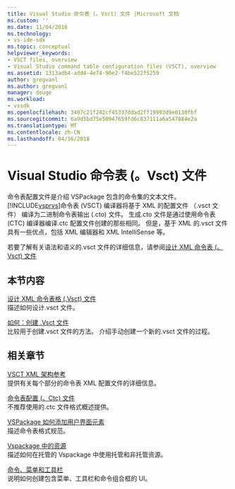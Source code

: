 ```yaml
---
title: Visual Studio 命令表 (。Vsct) 文件 |Microsoft 文档
ms.custom: ''
ms.date: 11/04/2016
ms.technology:
- vs-ide-sdk
ms.topic: conceptual
helpviewer_keywords:
- VSCT files, overview
- Visual Studio command table configuration files (VSCT), overview
ms.assetid: 1313adb4-add4-4e74-90e2-f4be522f5259
author: gregvanl
ms.author: gregvanl
manager: douge
ms.workload:
- vssdk
ms.openlocfilehash: 3407c21f242cf45337ddad2ff19993d9e0130fbf
ms.sourcegitcommit: 6a9d5bd75e50947659fd6c837111a6a547884e2a
ms.translationtype: MT
ms.contentlocale: zh-CN
ms.lasthandoff: 04/16/2018
---
```

# <a name="visual-studio-command-table-vsct-files"></a>Visual Studio 命令表 (。Vsct) 文件
命令表配置文件是介绍 VSPackage 包含的命令集的文本文件。 [!INCLUDE[vsprvs](../../code-quality/includes/vsprvs_md.md)]命令表 (VSCT) 编译器将基于 XML 的配置文件 （.vsct 文件） 编译为二进制命令表输出 (.cto) 文件。 生成.cto 文件是通过使用命令表 (CTC) 编译器编译.ctc 配置文件创建的那些相同。 但是，基于 XML 的.vsct 文件具有一些优点，包括 XML 编辑器和 XML IntelliSense 等。  
  
 若要了解有关语法和语义的.vsct 文件的详细信息，请参阅[设计 XML 命令表 (。Vsct) 文件](../../extensibility/internals/designing-xml-command-table-dot-vsct-files.md)  
  
## <a name="in-this-section"></a>本节内容  
 [设计 XML 命令表格 (.Vsct) 文件](../../extensibility/internals/designing-xml-command-table-dot-vsct-files.md)  
 描述如何设计.vsct 文件。  
  
 [如何：创建 .Vsct 文件](../../extensibility/internals/how-to-create-a-dot-vsct-file.md)  
 比较用于创建.vsct 文件的方法。 介绍手动创建一个新的.vsct 文件的过程。  
  
## <a name="related-sections"></a>相关章节  
 [VSCT XML 架构参考](../../extensibility/vsct-xml-schema-reference.md)  
 提供有关每个部分的命令表 XML 配置文件的详细信息。  
  
 [命令表配置 (。Ctc) 文件](http://msdn.microsoft.com/en-us/3413dda1-f372-4669-bcf0-c64d3463842c)  
 不推荐使用的.ctc 文件格式概述提供。  
  
 [VSPackage 如何添加用户界面元素](../../extensibility/internals/how-vspackages-add-user-interface-elements.md)  
 描述命令表格式规范。  
  
 [Vspackage 中的资源](../../extensibility/internals/resources-in-vspackages.md)  
 描述如何在托管的 Vspackage 中使用托管和非托管资源。  
  
 [命令、菜单和工具栏](../../extensibility/internals/commands-menus-and-toolbars.md)  
 说明如何创建包含菜单、工具栏和命令组合框的 UI。